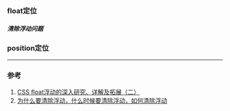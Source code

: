 
### float定位

##### 清除浮动问题

### position定位

___
### 参考
1. [CSS float浮动的深入研究、详解及拓展（二）](https://www.zhangxinxu.com/wordpress/2010/01/css-float%E6%B5%AE%E5%8A%A8%E7%9A%84%E6%B7%B1%E5%85%A5%E7%A0%94%E7%A9%B6%E3%80%81%E8%AF%A6%E8%A7%A3%E5%8F%8A%E6%8B%93%E5%B1%95%E4%BA%8C/)
2. [为什么要清除浮动，什么时候要清除浮动，如何清除浮动](https://blog.csdn.net/WEB_YH/article/details/53185924#:~:text=402-,%E4%B8%BA%E4%BB%80%E4%B9%88%E8%A6%81%E6%B8%85%E9%99%A4%E6%B5%AE%E5%8A%A8%EF%BC%9F,%E9%AB%98%E5%BA%A6%E4%B8%BA0%E7%9A%84%E9%97%AE%E9%A2%98%E3%80%82)
